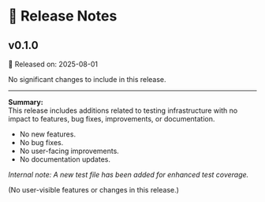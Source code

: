 # 📝 Release Notes

## v0.1.0
📅 Released on: 2025-08-01

No significant changes to include in this release.

---

**Summary:**  
This release includes additions related to testing infrastructure with no impact to features, bug fixes, improvements, or documentation.

- No new features.
- No bug fixes.
- No user-facing improvements.
- No documentation updates.

*Internal note: A new test file has been added for enhanced test coverage.*

(No user-visible features or changes in this release.)
